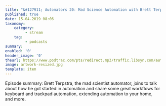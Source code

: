 ```yaml
---
title: "&#127911; Automators 20: Mad Science Automation with Brett Terpstra"
published: true
date: 15-04-2019 08:06
taxonomy:
    category:
         - stream
    tag:
         - podcasts
summary:
enabled: '0'
header_image: '0'
theurl: https://www.podtrac.com/pts/redirect.mp3/traffic.libsyn.com/automatorsrelay/automators020.mp3
image: artwork-resized.jpg
template: item
---
```

 
Episode summary: Brett Terpstra, the mad scientist automator, joins to talk about how he got started in automation and share some great workflows for keyboard and trackpad automation, extending automation to your home, and more.
